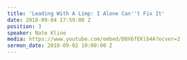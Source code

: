 ```yaml
---
title: 'Leading With A Limp: I Alone Can''t Fix It'
date: 2018-09-04 17:59:00 Z
position: 3
speaker: Nate Kline
media: https://www.youtube.com/embed/D0X6fEKlb4A?ecver=2
sermon_date: 2018-09-02 10:00:00 Z
---
```


